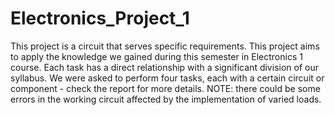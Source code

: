 # Electronics_Project_1
This project is a circuit that serves specific requirements.
This project aims to apply the knowledge we gained during this semester in Electronics 1 course. Each task has a direct relationship with a significant division of our syllabus.
We were asked to perform four tasks, each with a certain circuit or component - check the report for more details.
NOTE: there could be some errors in the working circuit affected by the implementation of varied loads.
